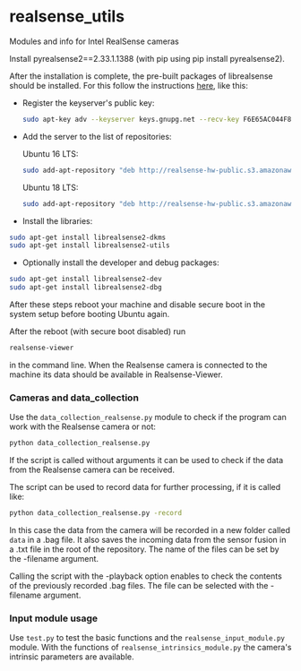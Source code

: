 # realsense_utils
Modules and info for Intel RealSense cameras

Install pyrealsense2==2.33.1.1388 (with pip using pip install pyrealsense2).

After the installation is complete, the pre-built packages of librealsense should be installed. For this follow the instructions [here](https://github.com/IntelRealSense/librealsense/blob/master/doc/distribution_linux.md), like this:

 - Register the keyserver's public key:
    ```bash
    sudo apt-key adv --keyserver keys.gnupg.net --recv-key F6E65AC044F831AC80A06380C8B3A55A6F3EFCDE || sudo apt-key adv --keyserver hkp://keyserver.ubuntu.com:80 --recv-key F6E65AC044F831AC80A06380C8B3A55A6F3EFCDE
    ```

 - Add the server to the list of repositories:

    Ubuntu 16 LTS:
    ```bash
    sudo add-apt-repository "deb http://realsense-hw-public.s3.amazonaws.com/Debian/apt-repo xenial main" -u
    ```
    Ubuntu 18 LTS:
    ```bash
    sudo add-apt-repository "deb http://realsense-hw-public.s3.amazonaws.com/Debian/apt-repo bionic main" -u
    ```

 - Install the libraries:
 ```bash
 sudo apt-get install librealsense2-dkms
 sudo apt-get install librealsense2-utils
 ```

  - Optionally install the developer and debug packages:
  ```bash
  sudo apt-get install librealsense2-dev
  sudo apt-get install librealsense2-dbg
  ```

After these steps reboot your machine and disable secure boot in the system setup before booting Ubuntu again.

After the reboot (with secure boot disabled) run
```bash
realsense-viewer
```
in the command line. When the Realsense camera is connected to the machine its data should be available in Realsense-Viewer.

### Cameras and data_collection

Use the `data_collection_realsense.py` module to check if the program can work with the Realsense camera or not:
```bash
python data_collection_realsense.py
```
If the script is called without arguments it can be used to check if the data from the Realsense camera can be received.

The script can be used to record data for further processing, if it is called like:
```bash
python data_collection_realsense.py -record
```
In this case the data from the camera will be recorded in a new folder called `data` in a .bag file. It also saves the incoming data from the sensor fusion in a .txt file in the root of the repository. The name of the files can be set by the -filename argument.

Calling the script with the -playback option enables to check the contents of the previously recorded .bag files. The file can be selected with the -filename argument.

### Input module usage

Use `test.py` to test the basic functions and the `realsense_input_module.py` module. With the functions of `realsense_intrinsics_module.py` the camera's intrinsic parameters are available. 
